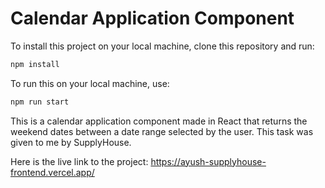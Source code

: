 # Calendar Application Component

To install this project on your local machine, clone this repository and run:
```bash
npm install
```

To run this on your local machine, use:

```bash
npm run start
```

This is a calendar application component made in React that returns the weekend dates between a date range selected by the user.
This task was given to me by SupplyHouse.

Here is the live link to the project:
https://ayush-supplyhouse-frontend.vercel.app/
